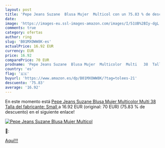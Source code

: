 ```yaml
---
layout: post
title: 'Pepe Jeans Suzane  Blusa Mujer  Multicol con un 75.83 % de descuento'
date: 
image: 'https://images-eu.ssl-images-amazon.com/images/I/51UB%2BIy-dgL._SL200_.jpg'
comments: true
category: ofertas
author: ring
slug: 'B01MXOWW8K-es'
actualPrice: 16.92 EUR
currency: EUR
price: 16.92
comparePrice: 70 EUR
prodname: 'Pepe Jeans Suzane  Blusa Mujer  Multicolor  Multi   38  Talla del fabricante: Small '
country: 'es'
flag: '🇪🇸'
buyurl: 'https://www.amazon.es/dp/B01MXOWW8K/?tag=tolees-21'
descuento: '75.83'
average: '16.92'
---
```


En este momento está [Pepe Jeans Suzane  Blusa Mujer  Multicolor  Multi   38  Talla del fabricante: Small ](https://www.amazon.es/dp/B01MXOWW8K/?tag=tolees-21) a 16.92 EUR (original: 70 EUR) (75.83 %  de descuento) en el siguiente enlace!

[![Pepe Jeans Suzane  Blusa Mujer  Multicol](https://images-eu.ssl-images-amazon.com/images/I/51UB%2BIy-dgL._SL200_.jpg)](https://www.amazon.es/dp/B01MXOWW8K/?tag=tolees-21)

🔎:


[Aquí!!!](https://www.amazon.es/dp/B01MXOWW8K/?tag=tolees-21)
